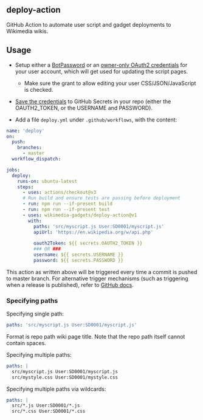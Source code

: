 ## deploy-action

GitHub Action to automate user script and gadget deployments to Wikimedia wikis.

## Usage
* Setup either a [BotPassword](https://en.wikipedia.org/wiki/Special:BotPasswords) or an [owner-only OAuth2 credentials](https://meta.wikimedia.org/wiki/Special:OAuthConsumerRegistration/propose/oauth2?wpownerOnly=1) for your user account, which will get used for updating the script pages.
  * Make sure the grant to allow editing your user CSS/JSON/JavaScript is checked.
* [Save the credentials](https://docs.github.com/en/actions/security-guides/encrypted-secrets#creating-encrypted-secrets-for-a-repository) to GitHub Secrets in your repo (either the OAUTH2_TOKEN, or the USERNAME and PASSWORD). 

* Add a file `deploy.yml` under `.github/workflows`, with the content:

```yaml
name: 'deploy'
on:
  push:
    branches:
      - master
  workflow_dispatch:

jobs:
  deploy:
    runs-on: ubuntu-latest
    steps:
      - uses: actions/checkout@v3
      # Run build and ensure tests are passing before deployment
      - run: npm run --if-present build
      - run: npm run --if-present test
      - uses: wikimedia-gadgets/deploy-action@v1
        with:
          paths: 'src/myscript.js User:SD0001/myscript.js'
          apiUrl: 'https://en.wikipedia.org/w/api.php'
          
          oauth2Token: ${{ secrets.OAUTH2_TOKEN }}
          ### OR ###
          username: ${{ secrets.USERNAME }}
          password: ${{ secrets.PASSWORD }}
```
This action as written above will be triggered every time a commit is pushed to master branch. For alternative trigger mechanisms (such as triggering when a release is published), refer to [GitHub docs](https://docs.github.com/en/actions/using-workflows/workflow-syntax-for-github-actions#on).

### Specifying paths

Specifying single path:
```yaml
paths: 'src/myscript.js User:SD0001/myscript.js'
```
Format is repo path <space> wiki page title. Note that the repo path itself cannot contain spaces.

Specifying multiple paths:
```yaml
paths: |
  src/myscript.js User:SD0001/myscript.js
  src/mystyle.css User:SD0001/mystyle.css
```

Specifying multiple paths via wildcards:
```yaml
paths: |
  src/*.js User:SD0001/*.js
  src/*.css User:SD0001/*.css
```
